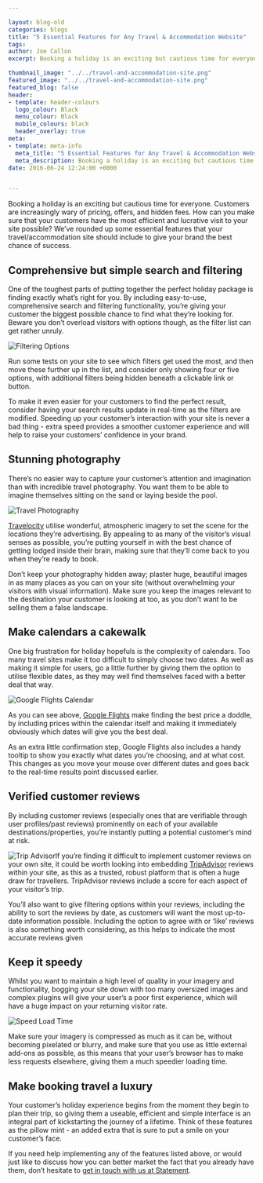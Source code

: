 ```yaml
--- 

layout: blog-old
categories: blogs
title: "5 Essential Features for Any Travel & Accommodation Website"
tags:
author: Joe Callon
excerpt: Booking a holiday is an exciting but cautious time for everyone. Customers are increasingly wary of pricing, offers, and hidden fees. How can you make sure that your customers have the most efficient and lucrative visit to your site possible? We’ve rounded up some essential features that your travel/accommodation site should include to give your brand the best chance of success.

thumbnail_image: "../../travel-and-accommodation-site.png"
featured_image: "../../travel-and-accommodation-site.png"
featured_blog: false
header:
- template: header-colours
  logo_colour: Black
  menu_colour: Black
  mobile_colours: black
  header_overlay: true
meta:
- template: meta-info
  meta_title: "5 Essential Features for Any Travel & Accommodation Website"
  meta_description: Booking a holiday is an exciting but cautious time for everyone. Customers are increasingly wary of pricing, offers, and hidden fees. How can you make sure that your customers have the most efficient and lucrative visit to your site possible? We’ve rounded up some essential features that your travel/accommodation site should include to give your brand the best chance of success.
date: 2016-06-24 12:24:00 +0000


--- 
```

Booking a holiday is an exciting but cautious time for everyone. Customers are increasingly wary of pricing, offers, and hidden fees. How can you make sure that your customers have the most efficient and lucrative visit to your site possible? We’ve rounded up some essential features that your travel/accommodation site should include to give your brand the best chance of success.

  

Comprehensive but simple search and filtering
---------------------------------------------

One of the toughest parts of putting together the perfect holiday package is finding exactly what’s right for you. By including easy-to-use, comprehensive search and filtering functionality, you’re giving your customer the biggest possible chance to find what they’re looking for. Beware you don’t overload visitors with options though, as the filter list can get rather unruly.  

  

![Filtering Options](../../filtering-options.png)

  

Run some tests on your site to see which filters get used the most, and then move these further up in the list, and consider only showing four or five options, with additional filters being hidden beneath a clickable link or button.

To make it even easier for your customers to find the perfect result, consider having your search results update in real-time as the filters are modified. Speeding up your customer’s interaction with your site is never a bad thing - extra speed provides a smoother customer experience and will help to raise your customers’ confidence in your brand.

  

Stunning photography
--------------------

There’s no easier way to capture your customer’s attention and imagination than with incredible travel photography. You want them to be able to imagine themselves sitting on the sand or laying beside the pool.  

  

![Travel Photography](../../travel-photography.png)

  

[Travelocity](https://www.travelocity.com/) utilise wonderful, atmospheric imagery to set the scene for the locations they’re advertising. By appealing to as many of the visitor’s visual senses as possible, you’re putting yourself in with the best chance of getting lodged inside their brain, making sure that they’ll come back to you when they’re ready to book.

Don’t keep your photography hidden away; plaster huge, beautiful images in as many places as you can on your site (without overwhelming your visitors with visual information). Make sure you keep the images relevant to the destination your customer is looking at too, as you don’t want to be selling them a false landscape.

  

Make calendars a cakewalk
-------------------------

One big frustration for holiday hopefuls is the complexity of calendars. Too many travel sites make it too difficult to simply choose two dates. As well as making it simple for users, go a little further by giving them the option to utilise flexible dates, as they may well find themselves faced with a better deal that way.  

  

![Google Flights Calendar](../../google-flights-calendar.gif)  

  

As you can see above, [Google Flights](https://www.google.co.uk/flights) make finding the best price a doddle, by including prices within the calendar itself and making it immediately obviously which dates will give you the best deal.

As an extra little confirmation step, Google Flights also includes a handy tooltip to show you exactly what dates you’re choosing, and at what cost. This changes as you move your mouse over different dates and goes back to the real-time results point discussed earlier.

  

Verified customer reviews
-------------------------

By including customer reviews (especially ones that are verifiable through user profiles/past reviews) prominently on each of your available destinations/properties, you’re instantly putting a potential customer’s mind at risk.

![Trip Advisor](../../trip-advisor.png)If you’re finding it difficult to implement customer reviews on your own site, it could be worth looking into embedding [TripAdvisor](https://tripadvisor.co.uk/) reviews within your site, as this as a trusted, robust platform that is often a huge draw for travellers. TripAdvisor reviews include a score for each aspect of your visitor’s trip.

You’ll also want to give filtering options within your reviews, including the ability to sort the reviews by date, as customers will want the most up-to-date information possible. Including the option to agree with or ‘like’ reviews is also something worth considering, as this helps to indicate the most accurate reviews given

  

Keep it speedy
--------------

Whilst you want to maintain a high level of quality in your imagery and functionality, bogging your site down with too many oversized images and complex plugins will give your user’s a poor first experience, which will have a huge impact on your returning visitor rate.  

  

![Speed Load Time](../../speed-load-time.gif)  

Make sure your imagery is compressed as much as it can be, without becoming pixelated or blurry, and make sure that you use as little external add-ons as possible, as this means that your user’s browser has to make less requests elsewhere, giving them a much speedier loading time.  

  

Make booking travel a luxury
----------------------------

Your customer’s holiday experience begins from the moment they begin to plan their trip, so giving them a useable, efficient and simple interface is an integral part of kickstarting the journey of a lifetime. Think of these features as the pillow mint - an added extra that is sure to put a smile on your customer’s face.

If you need help implementing any of the features listed above, or would just like to discuss how you can better market the fact that you already have them, don’t hesitate to [get in touch with us at Statement](https://statementagency.com/contact-us).